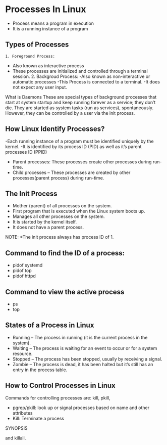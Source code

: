 # Processes In Linux
* Process means a program in execution 
* It is a running instance of a program
## Types of Processes 
    1. Foreground Process: 
- Also known as interactive process
- These processes are initialized and controlled through a terminal session.
    2. Backgroud Process: 
-Also known as non-interactive or automatic processes
-This Process is connected to a terminal.
-It does not expect any user input.

What is Daemons
These are special types of background processes that start at system startup and keep running forever as a service; they don’t die. They are started as system tasks (run as services), spontaneously. However, they can be controlled by a user via the init process.


## How Linux Identify Processes?
-Each running instance of a program must be identified uniquely by the kernel.
-It is identified by its process ID (PID) as well as it’s parent processes ID (PPID)

* Parent processes: These processes create other processes during run-time.
* Child processes – These processes are created by other processes(parent process) during run-time.

## The Init Process
- Mother (parent) of all processes on the system.
- First program that is executed when the Linux system boots up.
- Manages all other processes on the system. 
- It is started by the kernel itself.
- It does not have a parent process.

NOTE:
*The init process always has process ID of 1. 

## Command to find the ID of a process:
* pidof systemd
* pidof top
* pidof httpd

## Command to view the active process
* ps
* top 

## States of a Process in Linux
* Running – The process in running (it is the current process in the system).
* Waiting – The process is waiting for an event to occur or for a system resource.
* Stopped – The process has been stopped, usually by receiving a signal. 
* Zombie – The process is dead, it has been halted but it’s still has an entry in the process table.

## How to Control Processes in Linux
Commands for controlling processes are:
kill, pkill, 
* pgrep/pkill: look up or signal processes based on name and other attributes
* Kill: Terminate a process 


SYNOPSIS

 and killall.
